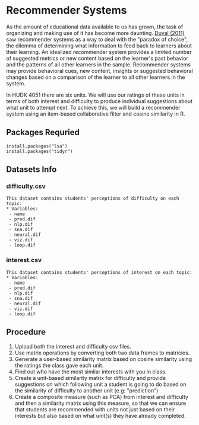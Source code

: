 # Recommender Systems

As the amount of educational data available to us has grown, the task of organizing and making use of it has become more daunting. [Duval (2011)](dl.acm.org/citation.cfm?id=2090118) saw recommender systems as a way to deal with the "paradox of choice", the dilemma of determining what information to feed back to learners about their learning. An idealized recommender system provides a limited number of suggested metrics or new content based on the learner's past behavior and the patterns of all other learners in the sample. Recommender systems may provide behavioral cues, new content, insights or suggested behavioral changes based on a comparison of the learner to all other learners in the system.

In HUDK 4051 there are six units. We will use our ratings of these units in terms of both interest and difficulty to produce individual suggestions about what unit to attempt next. To achieve this, we will build a recommender system using an item-based collaborative filter and cosine similarity in R.

## Packages Requried 
```
install.packages("lsa") 
install.packages("tidyr") 
```
## Datasets Info

### difficulty.csv
```
This dataset contains students' perceptions of difficulty on each topic:
* Variables:
 - name
 - pred.dif
 - nlp.dif
 - sna.dif
 - neural.dif
 - viz.dif
 - loop.dif
```
### interest.csv
```
This dataset contains students' perceptions of interest on each topic:
* Variables:
 - name
 - pred.dif
 - nlp.dif
 - sna.dif
 - neural.dif
 - viz.dif
 - loop.dif
```

## Procedure

1. Upload both the interest and difficulty csv files.
2. Use matrix operations by converting both two data frames to matricies.
3. Generate a user-based similarity matrix based on cosine similarity using the ratings the class gave each unit.
4. Find out who have the most similar interests with you in class.
5. Create a unit-based similarity matrix for difficulty and provide suggestions on which following unit a student is going to do based on the similarity of difficulty to another unit (e.g: "prediction")
6. Create a composite measure (such as PCA) from interest and difficulty and then a similarity matrix using this measure, so that we can ensure that students are recommended with units not just based on their interests but also based on what unit(s) they have already completed.

